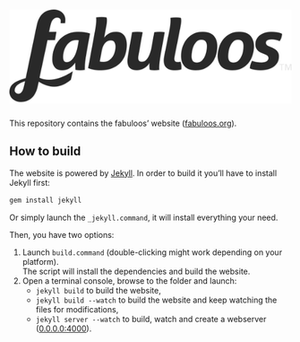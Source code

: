 # [![fabuloos](img/fabuloos.svg)](http://fabuloos.org)

This repository contains the fabuloos’ website ([fabuloos.org](http://fabuloos.org)).

## How to build

The website is powered by [Jekyll](http://jekyllrb.com). In order to build it you’ll have to install Jekyll first:

```bash
gem install jekyll
```

Or simply launch the `_jekyll.command`, it will install everything your need.

Then, you have two options:

1. Launch `build.command` (double-clicking might work depending on your platform).  
The script will install the dependencies and build the website.
2. Open a terminal console, browse to the folder and launch:  
	* `jekyll build` to build the website,
	* `jekyll build --watch` to build the website and keep watching the files for modifications,
	* `jekyll server --watch` to build, watch and create a webserver ([0.0.0.0:4000](http://0.0.0.0:4000)).